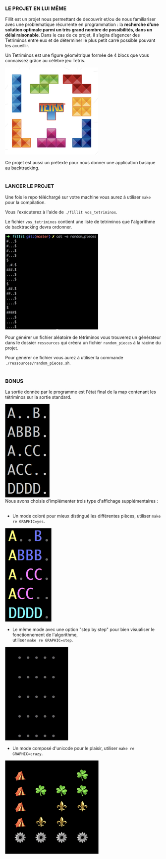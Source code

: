 ### LE PROJET EN LUI MÊME

Fillit est un projet nous permettant de decouvrir et/ou de nous familiariser avec
une problematique récurrente en programmation : la **recherche d’une solution optimale
parmi un très grand nombre de possibilités, dans un délai raisonable**. Dans le cas de ce
projet, il s’agira d’agencer des Tetriminos entre eux et de déterminer le plus petit carré
possible pouvant les acueillir.

Un Tetriminos est une figure géométrique formée de 4 blocs que vous connaissez
grâce au célèbre jeu Tetris.

<img src="ressources/tetriminos.png" width="300">

Ce projet est aussi un prétexte pour nous donner une application basique au backtracking.
<br><br>
### LANCER LE PROJET

Une fois le repo téléchargé sur votre machine vous aurez à utiliser `make` pour la compilation.

Vous l'exécuterez à l'aide de `./fillit vos_tetriminos`.

Le fichier `vos_tetriminos` contient une liste de tetriminos que l'algorithme de backtracking devra ordonner.

<img src="ressources/random_pieces.png" width="300">

Pour générer un fichier aléatoire de tétriminos vous trouverez un générateur dans le dossier `ressources` 
qui créera un fichier `random_pieces` à la racine du projet.

Pour générer ce fichier vous aurez à utiliser la commande `./ressources/random_pieces.sh`.
<br><br>
### BONUS

La sortie donnée par le programme est l'état final de la map contenant les tétriminos sur la sortie standard.

<img src="ressources/classic.png" height="300">
<br>
Nous avons choisis d'implémenter trois type d'affichage supplémentaires :
<br><br>

* Un mode coloré pour mieux distingué les différentes pièces, utiliser `make re GRAPHIC=yes`.

<img src="ressources/color.png" height="300">
<br>

* Le même mode avec une option "step by step" pour bien visualiser le fonctionnement de l'algorithme,<br>utiliser `make re GRAPHIC=step`.

<img src="ressources/demo.gif" height="300">
<br>

* Un mode composé d'unicode pour le plaisir, utiliser `make re GRAPHIC=crazy`.

<img src="ressources/crazy.png" height="300">
